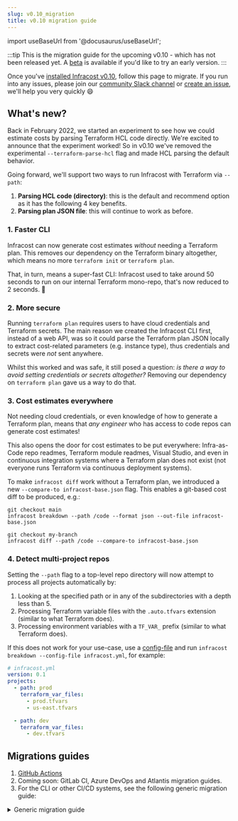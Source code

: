 ```yaml
---
slug: v0.10_migration
title: v0.10 migration guide
---
```


import useBaseUrl from '@docusaurus/useBaseUrl';

:::tip
This is the migration guide for the upcoming v0.10 - which has not been released yet.
A [beta](https://github.com/infracost/infracost/releases/tag/v0.10.0-beta.1) is available if you'd like to try an early version.
:::

Once you've [installed Infracost v0.10](/docs/#1-install-infracost), follow this page to migrate. If you run into any issues, please join our [community Slack channel](https://www.infracost.io/community-chat) or [create an issue](https://github.com/infracost/infracost/issues/new), we'll help you very quickly 😄

## What's new?

Back in February 2022, we started an experiment to see how we could estimate costs by parsing Terraform HCL code directly. We're excited to announce that the experiment worked! So in v0.10 we've removed the experimental `--terraform-parse-hcl` flag and made HCL parsing the default behavior.

Going forward, we'll support two ways to run Infracost with Terraform via `--path`:
1. **Parsing HCL code (directory)**: this is the default and recommend option as it has the following 4 key benefits.
2. **Parsing plan JSON file**: this will continue to work as before.

### 1. Faster CLI

Infracost can now generate cost estimates *without* needing a Terraform plan. This removes our dependency on the Terraform binary altogether, which means no more `terraform init` or `terraform plan`.

That, in turn, means a super-fast CLI: Infracost used to take around 50 seconds to run on our internal Terraform mono-repo, that's now reduced to 2 seconds. 🚀

### 2. More secure

Running `terraform plan` requires users to have cloud credentials and Terraform secrets. The main reason we created the Infracost CLI first, instead of a web API, was so it could parse the Terraform plan JSON locally to extract cost-related parameters (e.g. instance type), thus credentials and secrets were *not* sent anywhere.

Whilst this worked and was safe, it still posed a question: *is there a way to avoid setting credentials or secrets altogether?* Removing our dependency on `terraform plan` gave us a way to do that.

### 3. Cost estimates everywhere

Not needing cloud credentials, or even knowledge of how to generate a Terraform plan, means that *any engineer* who has access to code repos can generate cost estimates!

This also opens the door for cost estimates to be put everywhere: Infra-as-Code repo readmes, Terraform module readmes, Visual Studio, and even in continuous integration systems where a Terraform plan does not exist (not everyone runs Terraform via continuous deployment systems).

To make `infracost diff` work without a Terraform plan, we introduced a new `--compare-to infracost-base.json` flag. This enables a git-based cost diff to be produced, e.g.:
```shell
git checkout main
infracost breakdown --path /code --format json --out-file infracost-base.json

git checkout my-branch
infracost diff --path /code --compare-to infracost-base.json
```

### 4. Detect multi-project repos

Setting the `--path` flag to a top-level repo directory will now attempt to process all projects automatically by:
1. Looking at the specified path or in any of the subdirectories with a depth less than 5.
2. Processing Terraform variable files with the `.auto.tfvars` extension (similar to what Terraform does).
3. Processing environment variables with a `TF_VAR_` prefix (similar to what Terraform does).

If this does not work for your use-case, use a [config-file](/docs/features/config_file/) and run `infracost breakdown --config-file infracost.yml`, for example: 
```yaml
# infracost.yml
version: 0.1
projects:
  - path: prod
    terraform_var_files:
      - prod.tfvars
      - us-east.tfvars

  - path: dev
    terraform_var_files:
      - dev.tfvars
```

## Migrations guides

1. [GitHub Actions](/docs/guides/actions_migration/)
2. Coming soon: GitLab CI, Azure DevOps and Atlantis migration guides.
3. For the CLI or other CI/CD systems, see the following generic migration guide:

<details>
<summary>Generic migration guide</summary>

#### Option 1: Terraform directory (recommended)

Parsing HCL has no concept of Terraform state. This makes it super-fast, but this means you'll need to compare Infracost runs to show cost differences.

For example, the following v0.9 commands:

```shell
cd /code

# Checkout your feature branch
git checkout my-branch

# Generate Infracost JSON file, this internally invoked the
# Terraform CLI to create a plan JSON that was used by Infracost.
infracost breakdown --path . \
    --format json --out-file infracost.json

infracost comment github --path infracost.json ...
```

Needs to be rewritten as such in v0.10:

```shell
cd /code

# Generate Infracost JSON file as the baseline.
# Terraform variables can be set using --terraform-var-file or --terraform-var
git checkout main

infracost breakdown --path . \
    --format json --out-file infracost-base.json

# Generate a diff by comparing the latest code change with the baseline
git checkout my-branch

infracost diff --path . \
    --compare-to infracost-base.json \
    --format json --out-file infracost.json    

infracost comment github --path infracost.json ...
```

#### Option 2: Terraform plan JSON

If you already use Infracost with a Terraform plan JSON, you don't need to change anything as that will continue to work (since the Infracost `--path` flag detects a Terraform plan JSON).

If you were used to running Infracost against a Terraform project directory, and want the old behavior where Infracost invoked the Terraform CLI, you can manually generate a plan JSON and use that instead:
```shell
cd /code
terraform init
terraform plan -out tfplan.binary
terraform show -json tfplan.binary > plan.json

infracost breakdown --path plan.json
```
</details>
